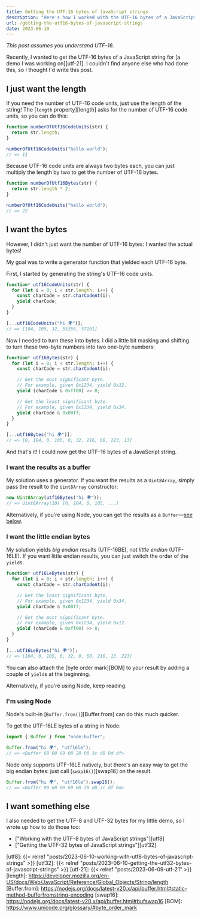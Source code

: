 ```yaml
---
title: Getting the UTF-16 bytes of JavaScript strings
description: "Here's how I worked with the UTF-16 bytes of a JavaScript string."
url: /getting-the-utf16-bytes-of-javascript-strings
date: 2023-06-10
---
```


_This post assumes you understand UTF-16._

Recently, I wanted to get the UTF-16 bytes of a JavaScript string for [a demo I was working on][utf-21]. I couldn't find anyone else who had done this, so I thought I'd write this post.

## I just want the length

If you need the number of UTF-16 code units, just use the length of the string! The [`length` property][length] asks for the number of UTF-16 code units, so you can do this:

```javascript
function numberOfUtf16CodeUnits(str) {
  return str.length;
}

numberOfUtf16CodeUnits("hello world");
// => 11
```

Because UTF-16 code units are always two bytes each, you can just multiply the length by two to get the number of UTF-16 bytes.

```javascript
function numberOfUtf16Bytes(str) {
  return str.length * 2;
}

numberOfUtf16CodeUnits("hello world");
// => 22
```

## I want the bytes

However, I didn't just want the number of UTF-16 bytes: I wanted the actual bytes!

My goal was to write a generator function that yielded each UTF-16 byte.

First, I started by generating the string's UTF-16 code units.

```javascript
function* utf16CodeUnits(str) {
  for (let i = 0; i < str.length; i++) {
    const charCode = str.charCodeAt(i);
    yield charCode;
  }
}

[...utf16CodeUnits("hi 🌍")];
// => [104, 105, 32, 55356, 57101]
```

Now I needed to turn these into bytes. I did a little bit masking and shifting to turn these two-byte numbers into two one-byte numbers:

```javascript
function* utf16Bytes(str) {
  for (let i = 0; i < str.length; i++) {
    const charCode = str.charCodeAt(i);

    // Get the most significant byte.
    // For example, given 0x1234, yield 0x12.
    yield (charCode & 0xff00) >> 8;

    // Get the least significant byte.
    // For example, given 0x1234, yield 0x34.
    yield charCode & 0x00ff;
  }
}

[...utf16Bytes("hi 🌍")];
// => [0, 104, 0, 105, 0, 32, 216, 60, 223, 13]
```

And that's it! I could now get the UTF-16 bytes of a JavaScript string.

### I want the results as a buffer

My solution uses a generator. If you want the results as a `Uint8Array`, simply pass the result to the `Uint8Array` constructor:

```javascript
new Uint8Array(utf16Bytes("hi 🌍"));
// => Uint8Array(10) [0, 104, 0, 105, ...]
```

Alternatively, if you're using Node, you can get the results as a `Buffer`—[see below](#im-using-node).

### I want the little endian bytes

My solution yields _big endian_ results (UTF-16BE), not _little endian_ (UTF-16LE). If you want little endian results, you can just switch the order of the `yield`s.

```javascript
function* utf16LeBytes(str) {
  for (let i = 0; i < str.length; i++) {
    const charCode = str.charCodeAt(i);

    // Get the least significant byte.
    // For example, given 0x1234, yield 0x34.
    yield charCode & 0x00ff;

    // Get the most significant byte.
    // For example, given 0x1234, yield 0x12.
    yield (charCode & 0xff00) >> 8;
  }
}

[...utf16LeBytes("hi 🌍")];
// => [104, 0, 105, 0, 32, 0, 60, 216, 13, 223]
```

You can also attach the [byte order mark][BOM] to your result by adding a couple of `yield`s at the beginning.

Alternatively, if you're using Node, keep reading.

### I'm using Node

Node's built-in [`Buffer.from()`][Buffer.from] can do this much quicker.

To get the UTF-16LE bytes of a string in Node:

```javascript
import { Buffer } from "node:buffer";

Buffer.from("hi 🌍", "utf16le");
// => <Buffer 68 00 69 00 20 00 3c d8 0d df>
```

Node only supports UTF-16LE natively, but there's an easy way to get the big endian bytes: just call [`swap16()`][swap16] on the result.

```javascript
Buffer.from("hi 🌍", "utf16le").swap16();
// => <Buffer 00 68 00 69 00 20 d8 3c df 0d>
```

## I want something else

I also needed to get the UTF-8 and UTF-32 bytes for my little demo, so I wrote up how to do those too:

- ["Working with the UTF-8 bytes of JavaScript strings"][utf8]
- ["Getting the UTF-32 bytes of JavaScript strings"][utf32]

[utf8]: {{< relref "posts/2023-06-10-working-with-utf8-bytes-of-javascript-strings" >}}
[utf32]: {{< relref "posts/2023-06-10-getting-the-utf32-bytes-of-javascript-strings" >}}
[utf-21]: {{< relref "posts/2023-06-09-utf-21" >}}
[length]: https://developer.mozilla.org/en-US/docs/Web/JavaScript/Reference/Global_Objects/String/length
[Buffer.from]: https://nodejs.org/docs/latest-v20.x/api/buffer.html#static-method-bufferfromstring-encoding
[swap16]: https://nodejs.org/docs/latest-v20.x/api/buffer.html#bufswap16
[BOM]: https://www.unicode.org/glossary/#byte_order_mark
